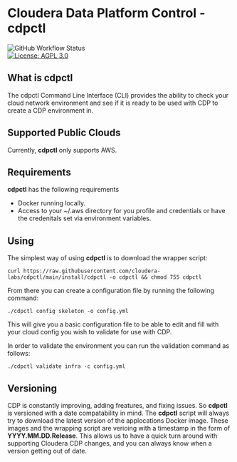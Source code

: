 
# Cloudera Data Platform Control - **cdpctl**

![GitHub Workflow Status](https://img.shields.io/github/workflow/status/cloudera-labs/cdpctl/Continuous%20Integration)  
[![License: AGPL 3.0](https://img.shields.io/badge/license-AGPL%203.0-green)](https://www.gnu.org/licenses/agpl-3.0.txt)

## What is cdpctl

The cdpctl Command Line Interface (CLI) provides the ability to check your cloud network environment and see if it is ready to be used with CDP to create a CDP environment in.

## Supported Public Clouds
Currently, **cdpctl** only supports AWS.

## Requirements

**cdpctl** has the following requirements
* Docker running locally.
* Access to your ~/.aws directory for you profile and credentials or have the credenitals set via environment variables.

## Using

The simplest way of using **cdpctl** is to download the wrapper script:
 
`curl https://raw.githubusercontent.com/cloudera-labs/cdpctl/main/install/cdpctl -o cdpctl && chmod 755 cdpctl`

From there you can create a configuration file by running the following command:
 
`./cdpctl config skeleton -o config.yml`  


This will give you a basic configuration file to be able to edit and fill with your cloud config you wish to validate for use with CDP.

In order to validate the environment you can run the validation command as follows:

`./cdpctl validate infra -c config.yml`

## Versioning

CDP is constantly improving, adding freatures, and fixing issues. So **cdpctl** is versioned with a 
date compatability in mind. The **cdpctl** script will always try to download the latest version of 
the applocations Docker image. These images and the wrapping script are verioing with a timestamp
in the form of **YYYY.MM.DD.Release**. This allows us to have a quick turn around with supporting 
Cloudera CDP changes, and you can always know when a version getting out of date.  
  
